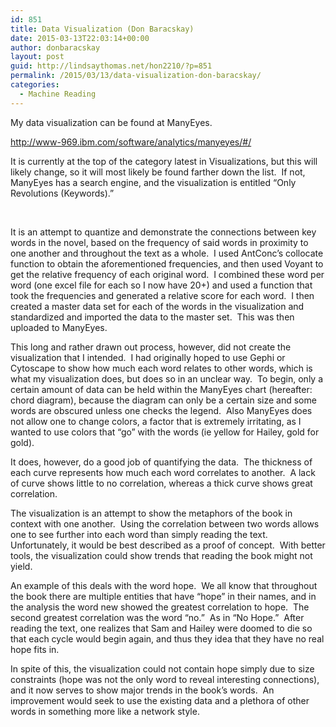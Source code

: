 ```yaml
---
id: 851
title: Data Visualization (Don Baracskay)
date: 2015-03-13T22:03:14+00:00
author: donbaracskay
layout: post
guid: http://lindsaythomas.net/hon2210/?p=851
permalink: /2015/03/13/data-visualization-don-baracskay/
categories:
  - Machine Reading
---
```

My data visualization can be found at ManyEyes.

<http://www-969.ibm.com/software/analytics/manyeyes/#/>

It is currently at the top of the category latest in Visualizations, but this will likely change, so it will most likely be found farther down the list.  If not, ManyEyes has a search engine, and the visualization is entitled “Only Revolutions (Keywords).”

&nbsp;

It is an attempt to quantize and demonstrate the connections between key words in the novel, based on the frequency of said words in proximity to one another and throughout the text as a whole.  I used AntConc’s collocate function to obtain the aforementioned frequencies, and then used Voyant to get the relative frequency of each original word.  I combined these word per word (one excel file for each so I now have 20+) and used a function that took the frequencies and generated a relative score for each word.  I then created a master data set for each of the words in the visualization and standardized and imported the data to the master set.  This was then uploaded to ManyEyes.

This long and rather drawn out process, however, did not create the visualization that I intended.  I had originally hoped to use Gephi or Cytoscape to show how much each word relates to other words, which is what my visualization does, but does so in an unclear way.  To begin, only a certain amount of data can be held within the ManyEyes chart (hereafter: chord diagram), because the diagram can only be a certain size and some words are obscured unless one checks the legend.  Also ManyEyes does not allow one to change colors, a factor that is extremely irritating, as I wanted to use colors that “go” with the words (ie yellow for Hailey, gold for gold).

It does, however, do a good job of quantifying the data.  The thickness of each curve represents how much each word correlates to another.  A lack of curve shows little to no correlation, whereas a thick curve shows great correlation.

The visualization is an attempt to show the metaphors of the book in context with one another.  Using the correlation between two words allows one to see further into each word than simply reading the text.  Unfortunately, it would be best described as a proof of concept.  With better tools, the visualization could show trends that reading the book might not yield.

An example of this deals with the word hope.  We all know that throughout the book there are multiple entities that have “hope” in their names, and in the analysis the word new showed the greatest correlation to hope.  The second greatest correlation was the word “no.”  As in “No Hope.”  After reading the text, one realizes that Sam and Hailey were doomed to die so that each cycle would begin again, and thus they idea that they have no real hope fits in.

In spite of this, the visualization could not contain hope simply due to size constraints (hope was not the only word to reveal interesting connections), and it now serves to show major trends in the book’s words.  An improvement would seek to use the existing data and a plethora of other words in something more like a network style.